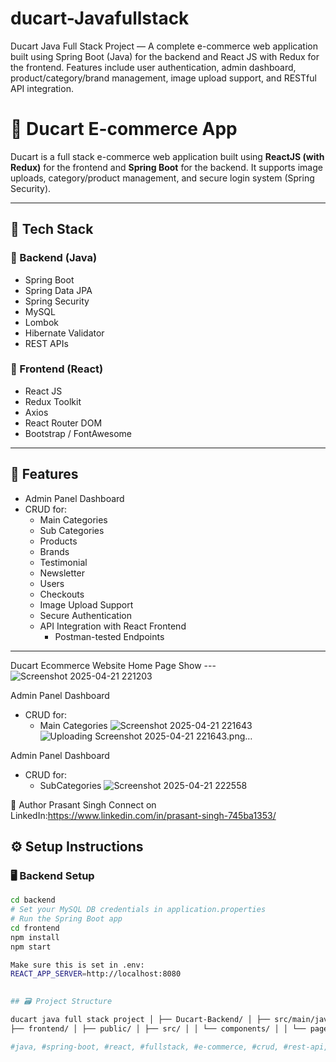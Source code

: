 # ducart-Javafullstack
Ducart Java Full Stack Project — A complete e-commerce web application built using Spring Boot (Java) for the backend and React JS with Redux for the frontend. Features include user authentication, admin dashboard, product/category/brand management, image upload support, and RESTful API integration.

# 🛒 Ducart E-commerce App

Ducart is a full stack e-commerce web application built using **ReactJS (with Redux)** for the frontend and **Spring Boot** for the backend. It supports image uploads, category/product management, and secure login system (Spring Security).

---

## 🚀 Tech Stack

### 🔧 Backend (Java)
- Spring Boot
- Spring Data JPA
- Spring Security
- MySQL
- Lombok
- Hibernate Validator
- REST APIs

### 🎨 Frontend (React)
- React JS
- Redux Toolkit
- Axios
- React Router DOM
- Bootstrap / FontAwesome

---

## 🧰 Features

- Admin Panel Dashboard
- CRUD for:
  - Main Categories
  - Sub Categories
  - Products
  - Brands
  - Testimonial
  - Newsletter
  - Users
  - Checkouts
  - Image Upload Support
  - Secure Authentication
  - API Integration with React Frontend
    - Postman-tested Endpoints

---
Ducart Ecommerce Website Home Page Show
---![Screenshot 2025-04-21 221203](https://github.com/user-attachments/assets/de052f00-86ae-4427-bc77-f061fc0b755b)
 
 
 Admin Panel Dashboard
- CRUD for:
  - Main Categories
![Screenshot 2025-04-21 221643](https://github.com/user-attachments/assets/984dd3c2-8eb6-425a-8909-149c08da47f4)![Uploading Screenshot 2025-04-21 221643.png…]()

Admin Panel Dashboard
- CRUD for:
  - SubCategories
![Screenshot 2025-04-21 222558](https://github.com/user-attachments/assets/a3a26ce8-e165-4310-97b6-020f5ebfafb9)

🤝 Author
Prasant Singh
Connect on LinkedIn:https://www.linkedin.com/in/prasant-singh-745ba1353/
 
## ⚙️ Setup Instructions

### 🖥️ Backend Setup

```bash
cd backend
# Set your MySQL DB credentials in application.properties
# Run the Spring Boot app
cd frontend
npm install
npm start

Make sure this is set in .env:
REACT_APP_SERVER=http://localhost:8080
 

## 🗃️ Project Structure

ducart java full stack project │ ├── Ducart-Backend/ │ ├── src/main/java/com/api/prashant/ecom/ducart...  └── uploads/ <- Stores uploaded images │
├── frontend/ │ ├── public/ │ ├── src/ │ │ └── components/ │ │ └── pages/ │ └── .env <- React ENV with backend URL

#java, #spring-boot, #react, #fullstack, #e-commerce, #crud, #rest-api, #image-upload, #redux, #mysql, #admin-panel
